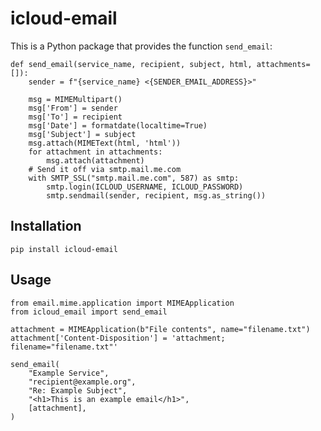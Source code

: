 # icloud-email

This is a Python package that provides the function `send_email`:

    def send_email(service_name, recipient, subject, html, attachments=[]):
        sender = f"{service_name} <{SENDER_EMAIL_ADDRESS}>"

        msg = MIMEMultipart()
        msg['From'] = sender
        msg['To'] = recipient
        msg['Date'] = formatdate(localtime=True)
        msg['Subject'] = subject
        msg.attach(MIMEText(html, 'html'))
        for attachment in attachments:
            msg.attach(attachment)
        # Send it off via smtp.mail.me.com
        with SMTP_SSL("smtp.mail.me.com", 587) as smtp:
            smtp.login(ICLOUD_USERNAME, ICLOUD_PASSWORD)
            smtp.sendmail(sender, recipient, msg.as_string())

## Installation

    pip install icloud-email

## Usage

    from email.mime.application import MIMEApplication
    from icloud_email import send_email

    attachment = MIMEApplication(b"File contents", name="filename.txt")
    attachment['Content-Disposition'] = 'attachment; filename="filename.txt"'

    send_email(
        "Example Service",
        "recipient@example.org",
        "Re: Example Subject",
        "<h1>This is an example email</h1>",
        [attachment],
    )
